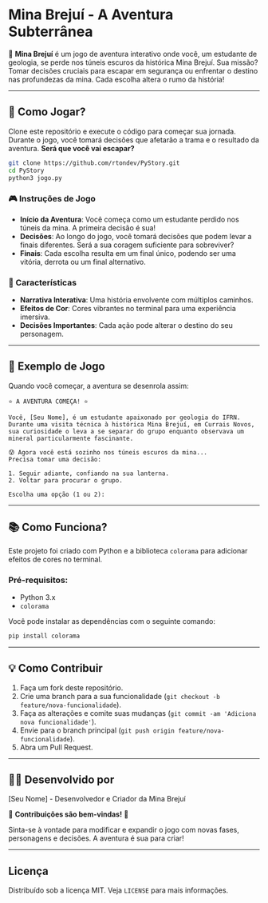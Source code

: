 


# Mina Brejuí - A Aventura Subterrânea

🌟 **Mina Brejuí** é um jogo de aventura interativo onde você, um estudante de geologia, se perde nos túneis escuros da histórica Mina Brejuí. Sua missão? Tomar decisões cruciais para escapar em segurança ou enfrentar o destino nas profundezas da mina. Cada escolha altera o rumo da história!

---

## 🚀 Como Jogar?

Clone este repositório e execute o código para começar sua jornada. Durante o jogo, você tomará decisões que afetarão a trama e o resultado da aventura. **Será que você vai escapar?**

```bash
git clone https://github.com/rtondev/PyStory.git
cd PyStory
python3 jogo.py
```

### 🎮 Instruções de Jogo

- **Início da Aventura**: Você começa como um estudante perdido nos túneis da mina. A primeira decisão é sua!
- **Decisões**: Ao longo do jogo, você tomará decisões que podem levar a finais diferentes. Será a sua coragem suficiente para sobreviver?
- **Finais**: Cada escolha resulta em um final único, podendo ser uma vitória, derrota ou um final alternativo.

### 🌈 Características

- **Narrativa Interativa**: Uma história envolvente com múltiplos caminhos.
- **Efeitos de Cor**: Cores vibrantes no terminal para uma experiência imersiva.
- **Decisões Importantes**: Cada ação pode alterar o destino do seu personagem.

---

## 📸 Exemplo de Jogo

Quando você começar, a aventura se desenrola assim:

```
⭐ A AVENTURA COMEÇA! ⭐

Você, [Seu Nome], é um estudante apaixonado por geologia do IFRN.
Durante uma visita técnica à histórica Mina Brejuí, em Currais Novos, 
sua curiosidade o leva a se separar do grupo enquanto observava um mineral particularmente fascinante.

😰 Agora você está sozinho nos túneis escuros da mina...
Precisa tomar uma decisão:

1. Seguir adiante, confiando na sua lanterna.
2. Voltar para procurar o grupo.

Escolha uma opção (1 ou 2):
```

---

## 📚 Como Funciona?

Este projeto foi criado com Python e a biblioteca `colorama` para adicionar efeitos de cores no terminal.

### Pré-requisitos:

- Python 3.x
- `colorama`

Você pode instalar as dependências com o seguinte comando:

```bash
pip install colorama
```

---

## 💡 Como Contribuir

1. Faça um fork deste repositório.
2. Crie uma branch para a sua funcionalidade (`git checkout -b feature/nova-funcionalidade`).
3. Faça as alterações e comite suas mudanças (`git commit -am 'Adiciona nova funcionalidade'`).
4. Envie para o branch principal (`git push origin feature/nova-funcionalidade`).
5. Abra um Pull Request.

---

## 🧑‍💻 Desenvolvido por

[Seu Nome] - Desenvolvedor e Criador da Mina Brejuí

👀 **Contribuições são bem-vindas!** 🚀

Sinta-se à vontade para modificar e expandir o jogo com novas fases, personagens e decisões. A aventura é sua para criar!

---

## Licença

Distribuído sob a licença MIT. Veja `LICENSE` para mais informações.


